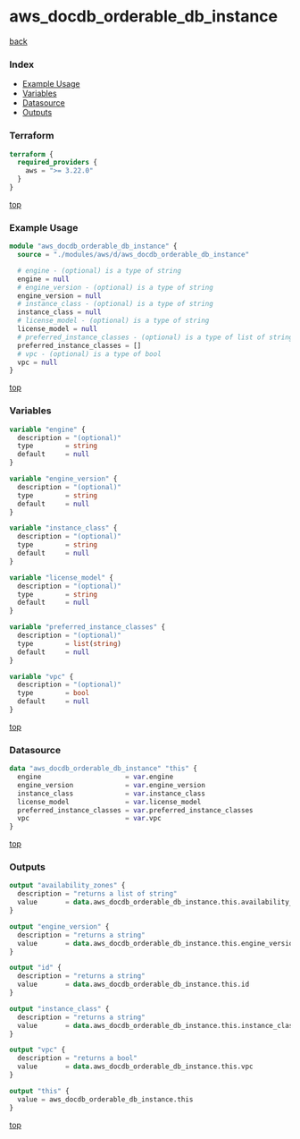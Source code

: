 # aws_docdb_orderable_db_instance

[back](../aws.md)

### Index

- [Example Usage](#example-usage)
- [Variables](#variables)
- [Datasource](#datasource)
- [Outputs](#outputs)

### Terraform

```terraform
terraform {
  required_providers {
    aws = ">= 3.22.0"
  }
}
```

[top](#index)

### Example Usage

```terraform
module "aws_docdb_orderable_db_instance" {
  source = "./modules/aws/d/aws_docdb_orderable_db_instance"

  # engine - (optional) is a type of string
  engine = null
  # engine_version - (optional) is a type of string
  engine_version = null
  # instance_class - (optional) is a type of string
  instance_class = null
  # license_model - (optional) is a type of string
  license_model = null
  # preferred_instance_classes - (optional) is a type of list of string
  preferred_instance_classes = []
  # vpc - (optional) is a type of bool
  vpc = null
}
```

[top](#index)

### Variables

```terraform
variable "engine" {
  description = "(optional)"
  type        = string
  default     = null
}

variable "engine_version" {
  description = "(optional)"
  type        = string
  default     = null
}

variable "instance_class" {
  description = "(optional)"
  type        = string
  default     = null
}

variable "license_model" {
  description = "(optional)"
  type        = string
  default     = null
}

variable "preferred_instance_classes" {
  description = "(optional)"
  type        = list(string)
  default     = null
}

variable "vpc" {
  description = "(optional)"
  type        = bool
  default     = null
}
```

[top](#index)

### Datasource

```terraform
data "aws_docdb_orderable_db_instance" "this" {
  engine                     = var.engine
  engine_version             = var.engine_version
  instance_class             = var.instance_class
  license_model              = var.license_model
  preferred_instance_classes = var.preferred_instance_classes
  vpc                        = var.vpc
}
```

[top](#index)

### Outputs

```terraform
output "availability_zones" {
  description = "returns a list of string"
  value       = data.aws_docdb_orderable_db_instance.this.availability_zones
}

output "engine_version" {
  description = "returns a string"
  value       = data.aws_docdb_orderable_db_instance.this.engine_version
}

output "id" {
  description = "returns a string"
  value       = data.aws_docdb_orderable_db_instance.this.id
}

output "instance_class" {
  description = "returns a string"
  value       = data.aws_docdb_orderable_db_instance.this.instance_class
}

output "vpc" {
  description = "returns a bool"
  value       = data.aws_docdb_orderable_db_instance.this.vpc
}

output "this" {
  value = aws_docdb_orderable_db_instance.this
}
```

[top](#index)